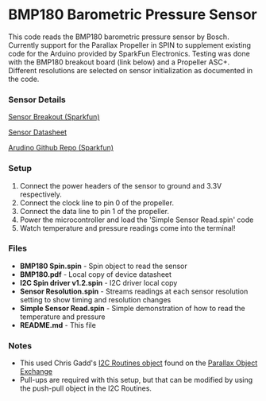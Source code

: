 # BMP180 Barometric Pressure Sensor

This code reads the BMP180 barometric pressure sensor by Bosch. Currently
support for the Parallax Propeller in SPIN to supplement existing code
for the Arduino provided by SparkFun Electronics. Testing was done with
the BMP180 breakout board (link below) and a Propeller ASC+. Different
resolutions are selected on sensor initialization as documented in the
code.

### Sensor Details
[Sensor Breakout (Sparkfun)](http://www.sparkfun.com/products/11824)

[Sensor Datasheet](https://github.com/sparkfun/BMP180_Breakout/blob/master/BMP180%20Datasheet%20V2.5.pdf?raw=true)

[Arudino Github Repo (Sparkfun)](http://github.com/sparkfun/BMP180_Breakout)

### Setup
1. Connect the power headers of the sensor to ground and 3.3V respectively.
2. Connect the clock line to pin 0 of the propeller.
3. Connect the data line to pin 1 of the propeller.
4. Power the microcontroller and load the 'Simple Sensor Read.spin' code
5. Watch temperature and pressure readings come into the terminal!

### Files
* **BMP180 Spin.spin** - Spin object to read the sensor
* **BMP180.pdf** - Local copy of device datasheet
* **I2C Spin driver v1.2.spin** - I2C driver local copy
* **Sensor Resolution.spin** - Streams readings at each sensor resolution setting to show timing and resolution changes
* **Simple Sensor Read.spin** - Simple demonstration of how to read the temperature and pressure
* **README.md** - This file

### Notes
* This used Chris Gadd's [I2C Routines object](http://obex.parallax.com/object/700) found on the [Parallax Object Exchange](http://obex.parallax.com/)
* Pull-ups are required with this setup, but that can be modified by using the
  push-pull object in the I2C Routines.
